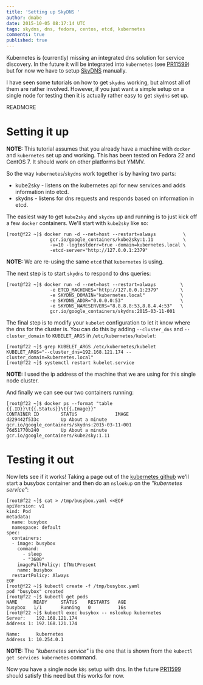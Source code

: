 ```yaml
---
title: 'Setting up SkyDNS '
author: dmabe
date: 2015-10-05 08:17:14 UTC
tags: skydns, dns, fedora, centos, etcd, kubernetes
comments: true
published: true
---
```


Kubernetes is (currently) missing an integrated dns solution for service discovery. In the future it will be integrated into `kubernetes` (see [PR11599](https://github.com/kubernetes/kubernetes/pull/11599)) but for now we have to setup [SkyDNS](https://github.com/skynetservices/skydns) manually.

I have seen some tutorials on how to get `skydns` working, but almost all of them are rather involved. However, if you just want a simple setup on a single node for testing then it is actually rather easy to get `skydns` set up.

READMORE

Setting it up
=============

**NOTE:** This tutorial assumes that you already have a machine with `docker` and `kubernetes` set up and working. This has been tested on Fedora 22 and CentOS 7. It should work on other platforms but YMMV.

So the way `kubernetes`/`skydns` work together is by having two parts:

-   kube2sky - listens on the kubernetes api for new services and adds information into etcd.
-   skydns - listens for dns requests and responds based on information in etcd.

The easiest way to get `kube2sky` and `skydns` up and running is to just kick off a few `docker` containers. We'll start with `kube2sky` like so:

    [root@f22 ~]$ docker run -d --net=host --restart=always          \
                    gcr.io/google_containers/kube2sky:1.11           \
                    -v=10 -logtostderr=true -domain=kubernetes.local \
                    -etcd-server="http://127.0.0.1:2379"

**NOTE:** We are re-using the same `etcd` that `kubernetes` is using.

The next step is to start `skydns` to respond to dns queries:

    [root@f22 ~]$ docker run -d --net=host --restart=always         \
                    -e ETCD_MACHINES="http://127.0.0.1:2379"        \
                    -e SKYDNS_DOMAIN="kubernetes.local"             \
                    -e SKYDNS_ADDR="0.0.0.0:53"                     \
                    -e SKYDNS_NAMESERVERS="8.8.8.8:53,8.8.4.4:53"   \
                    gcr.io/google_containers/skydns:2015-03-11-001

The final step is to modify your `kubelet` configuration to let it know where the dns for the cluster is. You can do this by adding `--cluster_dns` and `--cluster_domain` to `KUBELET_ARGS` in `/etc/kubernetes/kubelet`:

    [root@f22 ~]$ grep KUBELET_ARGS /etc/kubernetes/kubelet
    KUBELET_ARGS="--cluster_dns=192.168.121.174 --cluster_domain=kubernetes.local"
    [root@f22 ~]$ systemctl restart kubelet.service

**NOTE:** I used the ip address of the machine that we are using for this single node cluster.

And finally we can see our two containers running:

    [root@f22 ~]$ docker ps --format "table {{.ID}}\t{{.Status}}\t{{.Image}}"
    CONTAINER ID        STATUS              IMAGE
    d229442f533c        Up About a minute   gcr.io/google_containers/skydns:2015-03-11-001
    76d51770b240        Up About a minute   gcr.io/google_containers/kube2sky:1.11

Testing it out
==============

Now lets see if it works! Taking a page out of the [kubernetes github](https://github.com/kubernetes/kubernetes/tree/master/cluster/addons/dns#1-create-a-simple-pod-to-use-as-a-test-environment) we'll start a busybox container and then do an `nslookup` on the *"kubernetes service"*:

    [root@f22 ~]$ cat > /tmp/busybox.yaml <<EOF
    apiVersion: v1
    kind: Pod
    metadata:
      name: busybox
      namespace: default
    spec:
      containers:
      - image: busybox
        command:
          - sleep
          - "3600"
        imagePullPolicy: IfNotPresent
        name: busybox
      restartPolicy: Always
    EOF
    [root@f22 ~]$ kubectl create -f /tmp/busybox.yaml
    pod "busybox" created
    [root@f22 ~]$ kubectl get pods
    NAME      READY     STATUS    RESTARTS   AGE
    busybox   1/1       Running   0          16s
    [root@f22 ~]$ kubectl exec busybox -- nslookup kubernetes
    Server:    192.168.121.174
    Address 1: 192.168.121.174

    Name:      kubernetes
    Address 1: 10.254.0.1

**NOTE:** The *"kubernetes service"* is the one that is shown from the `kubectl get services kubernetes` command.

Now you have a single node `k8s` setup with dns. In the future [PR11599](https://github.com/kubernetes/kubernetes/pull/11599) should satisfy this need but this works for now.
